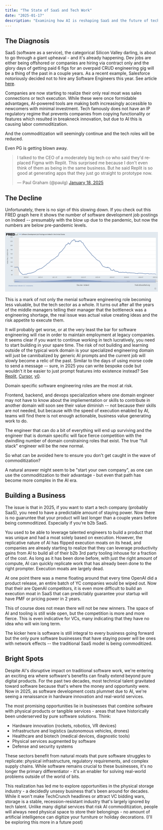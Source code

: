 ```yaml
---
title: "The State of SaaS and Tech Work"
date: "2025-01-17"
description: "Examining how AI is reshaping SaaS and the future of tech work"
---
```


## The Diagnosis
SaaS (software as a service), the categorical Silicon Valley darling, is about to go through a giant upheaval - and it's already happening. Dev jobs are either being offshored or companies are hiring via contract only and the glory days of getting paid 6 figs for an overpaid CRUD engineering gig will be a thing of the past in a couple years. As a recent example, Salesforce notoriously decided not to hire any Software Engineers this year. See article [here](https://www.salesforceben.com/salesforce-will-hire-no-more-software-engineers-in-2025-says-marc-benioff/).

Companies are now starting to realize their only real moat was sales connections or tech execution. While these were once formidable advantages, AI-powered tools are making both increasingly accessible to newcomers with minimal investment. Tech famously does not have an IP regulatory regime that prevents companies from copying functionality or features which resulted in breakneck innovation, but due to AI this is causing labor commoditization. 

And the commoditization will seemingly continue and the tech roles will be reduced.

Even PG is getting blown away.
<blockquote class="twitter-tweet">
<p lang="en" dir="ltr">I talked to the CEO of a moderately big tech co who said they'd replaced Figma with Replit. This surprised me because I don't even think of them as being in the same business. But he said Replit is so good at generating apps that they just go straight to prototype now.</p>&mdash; Paul Graham (@paulg) <a href="https://twitter.com/paulg/status/1880594118927430068?ref_src=twsrc%5Etfw">January 18, 2025</a>
</blockquote>
<script async src="https://platform.twitter.com/widgets.js" charset="utf-8"></script>



## The Decline
Unfortunately, there is no sign of this slowing down. If you check out this FRED graph here it shows the number of software development job postings on Indeed -- presumably with the blow up due to the pandemic, but now the numbers are below pre-pandemic levels.


![Software Development Job Postings](./fred.png)

This is a mark of not only the menial software engineering role becoming less valuable, but the tech sector as a whole. It turns out after all the years of the middle managers telling their manager that the bottleneck was a engineering shortage, the real issue was actual value creating ideas and the risk appetite to execute them. 

It will probably get worse, or at the very least the bar for software engineering will rise in order to maintain employment at legacy companies.  It seems clear if you want to continue working in tech lucratively, you need to start building in your spare time. The risk of not building and learning outside of the typical work domain is your specialized engineering domain will just be cannibalized by generic AI prompts and the current job will slowly become a relic of the past. Similar to the days of using morse code to send a message -- sure, in 2025 you can write bespoke code but wouldn't it be easier to just prompt features into existence instead? See [Replit](https://replit.com), [Cursor](https://cursor.sh), [v0](https://v0.dev).

Domain specific software engineering roles are the most at risk. 

Frontend, backend, and devops specialization where one domain engineer may not have to know about the impliementation or skills to contribute in another domain will soon see their value diminish -- not because their skills are not needed, but because with the speed of execution enabled by AI, teams will find there is not enough actionable, business value generating work to do.

The engineer that can do a bit of everything will end up surviving and the engineer that is domain specific will face fierce competition with the dwindling number of domain constraining roles that exist. The true "full stack" engineer will be the new normal.

So what can be avoided here to ensure you don't get caught in the wave of commoditization?

A natural answer might seem to be "start your own company", as one can use the commoditization to their advantage - but even that path has become more complex in the AI era.

## Building a Business
The issue is that in 2025, if you want to start a tech company (probably SaaS), you need to have a predictable amount of staying power. Now there is no guaruntee that your product will last longer than a couple years before being commoditized. Especially if you're b2b SaaS.

You used to be able to leverage talented engineers to build a product that was unique and had a moat solely based on execution. However, the replicative nature of AI has flipped execution moats on its head, and companies are already starting to realize that they can leverage productivity gains from AI to build all of their b2b 3rd party tooling inhouse for a fraction of the cost. As long as it has been done before, with just the right amount of compute, AI can quickly replicate work that has already been done to the right prompter. Execution moats are largely dead.

 At one point there was a meme floating around that every time OpenAI did a product release, an entire batch of YC companies would be wiped out. Now that their are OpenAI competitors, it is even more difficult to build an execution moat in SaaS that can predictably guarantee your startup will have PMF or pricing power in 2 years.

This of course does not mean there will not be new winners. The space of AI and tooling is still wide open, but the competition is more and more fierce. This is even indicative for VCs, many indicating that they have no idea who will win long term. 

The kicker here is software is still integral to every business going forward but the only pure software businesses that have staying power will be ones with network effects -- the traditional SaaS model is being commoditized.

## Bright Spots
Despite AI's disruptive impact on traditional software work, we're entering an exciting era where software's benefits can finally extend beyond pure digital products. For the past two decades, most technical talent gravitated toward software because that's where the money and opportunity were. Now in 2025, as software development costs plummet due to AI, we're seeing a renaissance in hardware innovation and real-world services.

The most promising opportunities lie in businesses that combine software with physical products or tangible services - areas that have historically been underserved by pure software solutions. Think:

- Hardware innovation (rockets, robotics, VR devices)
- Infrastructure and logistics (autonomous vehicles, drones)
- Healthcare and biotech (medical devices, diagnostic tools)
- Physical services augmented by software
- Defense and security systems

These sectors benefit from natural moats that pure software struggles to replicate: physical infrastructure, regulatory requirements, and complex supply chains. While software remains crucial to these businesses, it's no longer the primary differentiator - it's an enabler for solving real-world problems outside of the world of bits.

This realization has led me to explore opportunities in the physical storage industry - a decidedly unsexy business that's been around for decades. While it won't make TechCrunch headlines or attract VC bidding wars, storage is a stable, recession-resistant industry that's largely ignored by tech talent. Unlike many digital services that risk AI commoditization, people will always need physical space to store their belongings - no amount of artificial intelligence can digitize your furniture or holiday decorations. (I'll be exploring this more in a future post)


